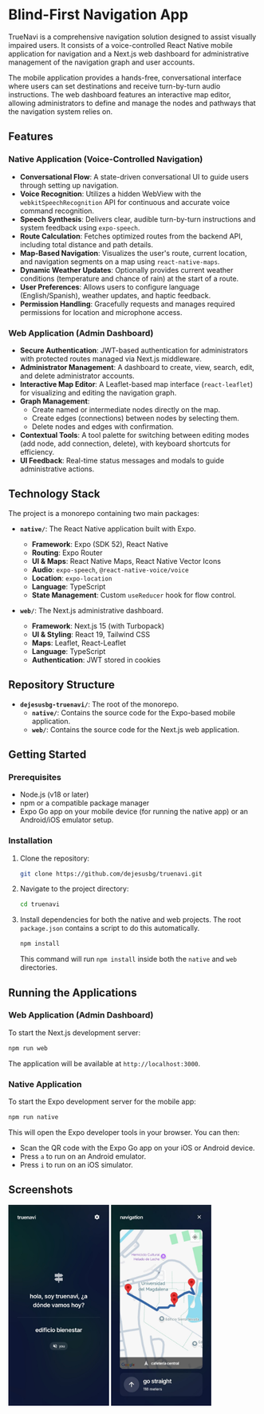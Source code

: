 # Blind-First Navigation App

TrueNavi is a comprehensive navigation solution designed to assist visually impaired users. It consists of a voice-controlled React Native mobile application for navigation and a Next.js web dashboard for administrative management of the navigation graph and user accounts.

The mobile application provides a hands-free, conversational interface where users can set destinations and receive turn-by-turn audio instructions. The web dashboard features an interactive map editor, allowing administrators to define and manage the nodes and pathways that the navigation system relies on.

## Features

### Native Application (Voice-Controlled Navigation)

-   **Conversational Flow**: A state-driven conversational UI to guide users through setting up navigation.
-   **Voice Recognition**: Utilizes a hidden WebView with the `webkitSpeechRecognition` API for continuous and accurate voice command recognition.
-   **Speech Synthesis**: Delivers clear, audible turn-by-turn instructions and system feedback using `expo-speech`.
-   **Route Calculation**: Fetches optimized routes from the backend API, including total distance and path details.
-   **Map-Based Navigation**: Visualizes the user's route, current location, and navigation segments on a map using `react-native-maps`.
-   **Dynamic Weather Updates**: Optionally provides current weather conditions (temperature and chance of rain) at the start of a route.
-   **User Preferences**: Allows users to configure language (English/Spanish), weather updates, and haptic feedback.
-   **Permission Handling**: Gracefully requests and manages required permissions for location and microphone access.

### Web Application (Admin Dashboard)

-   **Secure Authentication**: JWT-based authentication for administrators with protected routes managed via Next.js middleware.
-   **Administrator Management**: A dashboard to create, view, search, edit, and delete administrator accounts.
-   **Interactive Map Editor**: A Leaflet-based map interface (`react-leaflet`) for visualizing and editing the navigation graph.
-   **Graph Management**:
    -   Create named or intermediate nodes directly on the map.
    -   Create edges (connections) between nodes by selecting them.
    -   Delete nodes and edges with confirmation.
-   **Contextual Tools**: A tool palette for switching between editing modes (add node, add connection, delete), with keyboard shortcuts for efficiency.
-   **UI Feedback**: Real-time status messages and modals to guide administrative actions.

## Technology Stack

The project is a monorepo containing two main packages:

-   **`native/`**: The React Native application built with Expo.
    -   **Framework**: Expo (SDK 52), React Native
    -   **Routing**: Expo Router
    -   **UI & Maps**: React Native Maps, React Native Vector Icons
    -   **Audio**: `expo-speech`, `@react-native-voice/voice`
    -   **Location**: `expo-location`
    -   **Language**: TypeScript
    -   **State Management**: Custom `useReducer` hook for flow control.

-   **`web/`**: The Next.js administrative dashboard.
    -   **Framework**: Next.js 15 (with Turbopack)
    -   **UI & Styling**: React 19, Tailwind CSS
    -   **Maps**: Leaflet, React-Leaflet
    -   **Language**: TypeScript
    -   **Authentication**: JWT stored in cookies

## Repository Structure

-   **`dejesusbg-truenavi/`**: The root of the monorepo.
    -   **`native/`**: Contains the source code for the Expo-based mobile application.
    -   **`web/`**: Contains the source code for the Next.js web application.

## Getting Started

### Prerequisites

-   Node.js (v18 or later)
-   npm or a compatible package manager
-   Expo Go app on your mobile device (for running the native app) or an Android/iOS emulator setup.

### Installation

1.  Clone the repository:
    ```sh
    git clone https://github.com/dejesusbg/truenavi.git
    ```

2.  Navigate to the project directory:
    ```sh
    cd truenavi
    ```

3.  Install dependencies for both the native and web projects. The root `package.json` contains a script to do this automatically.
    ```sh
    npm install
    ```
    This command will run `npm install` inside both the `native` and `web` directories.

## Running the Applications

### Web Application (Admin Dashboard)

To start the Next.js development server:

```sh
npm run web
```

The application will be available at `http://localhost:3000`.

### Native Application

To start the Expo development server for the mobile app:

```sh
npm run native
```

This will open the Expo developer tools in your browser. You can then:

-   Scan the QR code with the Expo Go app on your iOS or Android device.
-   Press `a` to run on an Android emulator.
-   Press `i` to run on an iOS simulator.

## Screenshots

<p>
  <img src="./home.jpg" width="40%">
  <img src="./navigation.jpg" width="40%">
</p>
